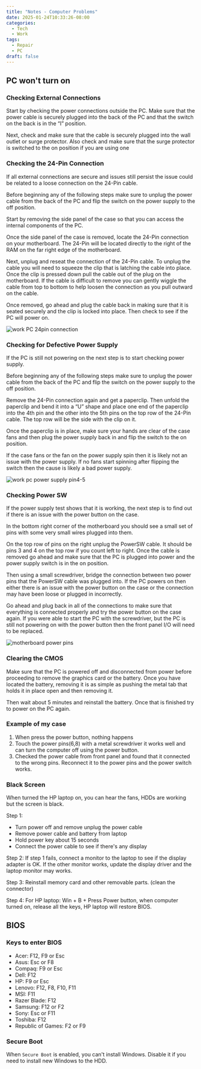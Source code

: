 ```yaml
---
title: "Notes - Computer Problems"
date: 2025-01-24T10:33:26-08:00
categories:
  - Tech
  - Work
tags:
  - Repair
  - PC
draft: false
---
```


## PC won't turn on
### Checking External Connections
Start by checking the power connections outside the PC. 
Make sure that the power cable is securely plugged into the back of the PC and that the switch on the back is in the “I” position.

Next, check and make sure that the cable is securely plugged into the wall outlet or surge protector. Also check and make sure that the surge protector is switched to the on position if you are using one
### Checking the 24-Pin Connection
If all external connections are secure and issues still persist the issue could be related to a loose connection on the 24-Pin cable. 

Before beginning any of the following steps make sure to unplug the power cable from the back of the PC and flip the switch on the power supply to the off position.

Start by removing the side panel of the case so that you can access the internal components of the PC.

Once the side panel of the case is removed, locate the 24-Pin connection on your motherboard. The 24-Pin will be located directly to the right of the RAM on the far right edge of the motherboard.

Next, unplug and reseat the connection of the 24-Pin cable. To unplug the cable you will need to squeeze the clip that is latching the cable into place. Once the clip is pressed down pull the cable out of the plug on the motherboard. If the cable is difficult to remove you can gently wiggle the cable from top to bottom to help loosen the connection as you pull outward on the cable.

Once removed, go ahead and plug the cable back in making sure that it is seated securely and the clip is locked into place. Then check to see if the PC will power on.

![work PC 24pin connection](/images/2025/work-pc-24pin-connection.png)

### Checking for Defective Power Supply
If the PC is still not powering on the next step is to start checking power supply.

Before beginning any of the following steps make sure to unplug the power cable from the back of the PC and flip the switch on the power supply to the off position.

Remove the 24-Pin connection again and get a paperclip. 
Then unfold the paperclip and bend it into a “U” shape and place one end of the paperclip into the 4th pin and the other into the 5th pins on the top row of the 24-Pin cable. The top row will be the side with the clip on it.

Once the paperclip is in place, make sure your hands are clear of the case fans and then plug the power supply back in and flip the switch to the on position.

If the case fans or the fan on the power supply spin then it is likely not an issue with the power supply. If no fans start spinning after flipping the switch then the cause is likely a bad power supply.

![work pc power supply pin4-5](/images/2025/work-pc-power-supply-pin4-5.png)

### Checking Power SW
If the power supply test shows that it is working, the next step is to find out if there is an issue with the power button on the case.

In the bottom right corner of the motherboard you should see a small set of pins with some very small wires plugged into them.

On the top row of pins on the right unplug the PowerSW cable. 
It should be pins 3 and 4 on the top row if you count left to right.
Once the cable is removed go ahead and make sure that the PC is plugged into power and 
the power supply switch is in the on position.

Then using a small screwdriver, bridge the connection between two power pins that 
the PowerSW cable was plugged into.
If the PC powers on then either there is an issue with the power button on the case or 
the connection may have been loose or plugged in incorrectly.

Go ahead and plug back in all of the connections to make sure that 
everything is connected properly and try the power button on the case again.
If you were able to start the PC with the screwdriver, 
but the PC is still not powering on with the power button then 
the front panel I/O will need to be replaced.

![motherboard power pins](/images/2025/work-motherboard-power-pins.png)

### Clearing the CMOS
Make sure that the PC is powered off and disconnected from power before proceeding to remove the graphics card or the battery. 
Once you have located the battery, removing it is as simple as pushing the metal tab that holds it in place open and then removing it. 

Then wait about 5 minutes and reinstall the battery. 
Once that is finished try to power on the PC again.

### Example of my case
1. When press the power button, nothing happens
2. Touch the power pins(6,8) with a metal screwdriver it works well and can turn the computer off using the power button. 
3. Checked the power cable from front panel and found that it connected to the wrong pins. 
Reconnect it to the power pins and the power switch works.

### Black Screen
When turned the HP laptop on, you can hear the fans, HDDs are working but the screen is black.

Step 1:
* Turn power off and remove unplug the power cable
* Remove power cable and battery from laptop
* Hold power key about 15 seconds
* Connect the power cable to see if there's any display

Step 2:
If step 1 fails, connect a monitor to the laptop to see if the display adapter is OK.
If the other monitor works, update the display driver and the laptop monitor may works.

Step 3:
Reinstall memory card and other removable parts. (clean the connector)

Step 4:
For HP laptop:
Win + B + Press Power button, when computer turned on, release all the keys, HP laptop will restore BIOS.

## BIOS
### Keys to enter BIOS
* Acer: F12, F9 or Esc
* Asus: Esc or F8
* Compaq: F9 or Esc
* Dell: F12
* HP: F9 or Esc
* Lenovo: F12, F8, F10, F11
* MSI: F11
* Razer Blade: F12
* Samsung: F12 or F2
* Sony: Esc or F11
* Toshiba: F12
* Republic of Games: F2 or F9

### Secure Boot
When `Secure Boot` is enabled, you can't install Windows.
Disable it if you need to install new Windows to the HDD.

